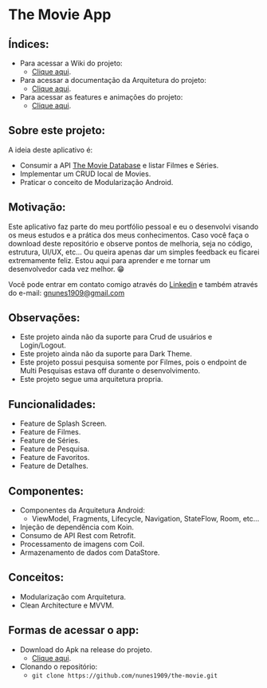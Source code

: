 # The Movie App

## Índices:
- Para acessar a Wiki do projeto: 
  - <a href="https://github.com/nunes1909/the-movie/wiki">Clique aqui</a>.
- Para acessar a documentação da Arquitetura do projeto:
  - <a href="https://github.com/nunes1909/the-movie/wiki/Arquitetura">Clique aqui</a>.
- Para acessar as features e animações do projeto:
  - <a href="https://github.com/nunes1909/the-movie/wiki/Features">Clique aqui</a>.

## Sobre este projeto:
A ideia deste aplicativo é:
- Consumir a API <a href="https://www.themoviedb.org/documentation/api">The Movie Database</a> e listar Filmes e Séries.
- Implementar um CRUD local de Movies.
- Praticar o conceito de Modularização Android.

## Motivação:
Este aplicativo faz parte do meu portfólio pessoal e eu o desenvolvi visando os meus estudos e a prática dos meus conhecimentos. Caso você faça o download deste repositório e observe pontos de melhoria, seja no código, estrutura, UI/UX, etc... Ou queira apenas dar um simples feedback eu ficarei extremamente feliz. Estou aqui para aprender e me tornar um desenvolvedor cada vez melhor. 😁

Você pode entrar em contato comigo através do <a href="https://www.linkedin.com/in/nunes1909/">Linkedin</a> e também através do e-mail: <a href="mailto:gnunes1909@gmail.com">gnunes1909@gmail.com</a>

## Observações:
- Este projeto ainda não da suporte para Crud de usuários e Login/Logout.
- Este projeto ainda não da suporte para Dark Theme.
- Este projeto possui pesquisa somente por Filmes, pois o endpoint de Multi Pesquisas estava off durante o desenvolvimento.
- Este projeto segue uma arquitetura propria.

## Funcionalidades:
- Feature de Splash Screen.
- Feature de Filmes.
- Feature de Séries.
- Feature de Pesquisa.
- Feature de Favoritos.
- Feature de Detalhes.

## Componentes:
- Componentes da Arquitetura Android:
  - ViewModel, Fragments, Lifecycle, Navigation, StateFlow, Room, etc...
- Injeção de dependência com Koin.
- Consumo de API Rest com Retrofit.
- Processamento de imagens com Coil.
- Armazenamento de dados com DataStore.

## Conceitos:
- Modularização com Arquitetura.
- Clean Architecture e MVVM.

## Formas de acessar o app:
- Download do Apk na release do projeto.
  - <a href="https://github.com/nunes1909/the-movie/releases/tag/v1.0">Clique aqui</a>.
- Clonando o repositório:
  - ``` git clone https://github.com/nunes1909/the-movie.git ```

